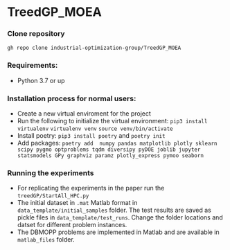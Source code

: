 # TreedGP_MOEA

### Clone repository
`gh repo clone industrial-optimization-group/TreedGP_MOEA`

### Requirements:
* Python 3.7 or up                                          

### Installation process for normal users:
* Create a new virtual enviroment for the project
* Run the following to initialize the virtual environment: 
`pip3 install virtualenv`
`virtualenv venv`
`source venv/bin/activate`
* Install poetry: `pip3 install poetry` and `poetry init`
* Add packages: `poetry add  numpy pandas matplotlib plotly sklearn scipy pygmo optproblems tqdm diversipy pyDOE joblib jupyter statsmodels GPy graphviz paramz plotly_express pymoo seaborn`

### Running the experiments
* For replicating the experiments in the paper run the `treedGP/StartAll_HPC.py`
* The initial dataset in `.mat` Matlab format in `data_template/initial_samples` folder. The test results are saved as pickle files in  `data_template/test_runs`. Change the folder locations and datset for different problem instances.
* The DBMOPP problems are implemented in Matlab and are available in `matlab_files` folder.

